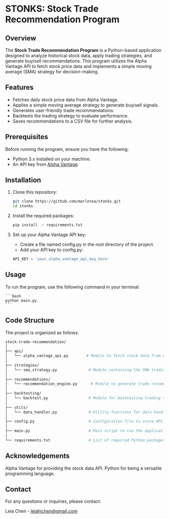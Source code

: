 # STONKS: Stock Trade Recommendation Program

## Overview

The **Stock Trade Recommendation Program** is a Python-based application designed to analyze historical stock data, apply trading strategies, and generate buy/sell recommendations. This program utilizes the Alpha Vantage API to fetch stock price data and implements a simple moving average (SMA) strategy for decision-making.

## Features

- Fetches daily stock price data from Alpha Vantage.
- Applies a simple moving average strategy to generate buy/sell signals.
- Generates user-friendly trade recommendations.
- Backtests the trading strategy to evaluate performance.
- Saves recommendations to a CSV file for further analysis.

## Prerequisites

Before running the program, ensure you have the following:

- Python 3.x installed on your machine.
- An API key from [Alpha Vantage](https://www.alphavantage.co/support/#api-key).

## Installation

1. Clone this repository:
   ```bash
   git clone https://github.com/marlotea/stonks.git
   cd stonks

2. Install the required packages:

    ```bash
    pip install -r requirements.txt

3. Set up your Alpha Vantage API key:

    - Create a file named config.py in the root directory of the project.
    - Add your API key to config.py:
    ```python
    API_KEY = 'your_alpha_vantage_api_key_here'


## Usage

To run the program, use the following command in your terminal:

    ```bash
    python main.py
    ```

## Code Structure

The project is organized as follows:
```bash
stock-trade-recommendation/
│
├── api/
│   └── alpha_vantage_api.py        # Module to fetch stock data from Alpha Vantage
│
├── strategies/
│   └── sma_strategy.py              # Module containing the SMA trading strategy
│
├── recommendations/
│   └── recommendation_engine.py      # Module to generate trade recommendations
│
├── backtesting/
│   └── backtest.py                  # Module for backtesting trading strategies
│
├── utils/
│   └── data_handler.py              # Utility functions for data handling (e.g., saving to CSV)
│
├── config.py                        # Configuration file to store API key
│
├── main.py                          # Main script to run the application
│
└── requirements.txt                 # List of required Python packages
```

## Acknowledgements

Alpha Vantage for providing the stock data API.
Python for being a versatile programming language.


## Contact
For any questions or inquiries, please contact:

Leia Chen - leiahjchen@gmail.com




